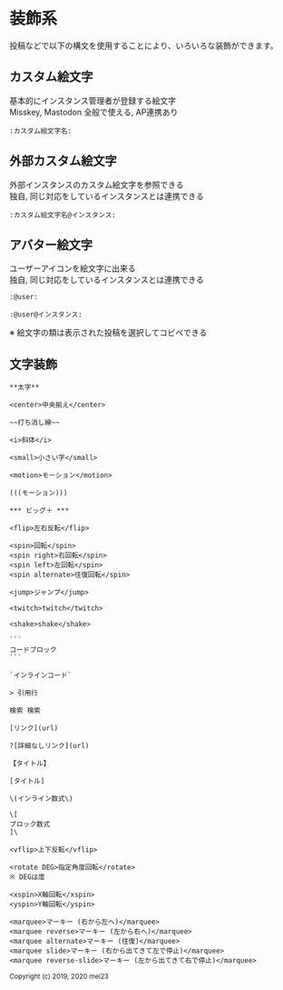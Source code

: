 # 装飾系

投稿などで以下の構文を使用することにより、いろいろな装飾ができます。

## カスタム絵文字
基本的にインスタンス管理者が登録する絵文字  
Misskey, Mastodon 全般で使える, AP連携あり

`:カスタム絵文字名:`

## 外部カスタム絵文字
外部インスタンスのカスタム絵文字を参照できる  
独自, 同じ対応をしているインスタンスとは連携できる

`:カスタム絵文字名@インスタンス:` 

## アバター絵文字
ユーザーアイコンを絵文字に出来る  
独自, 同じ対応をしているインスタンスとは連携できる

`:@user:`

`:@user@インスタンス:`

※ 絵文字の類は表示された投稿を選択してコピペできる

## 文字装飾

`**太字**`

`<center>中央揃え</center>`

`~~打ち消し線~~`

`<i>斜体</i>`

`<small>小さい字</small>`

`<motion>モーション</motion>`  

`(((モーション)))`

`*** ビッグ＋ ***`  

`<flip>左右反転</flip>`

```
<spin>回転</spin>
<spin right>右回転</spin>
<spin left>左回転</spin>
<spin alternate>往復回転</spin>
```

`<jump>ジャンプ</jump>`  

`<twitch>twitch</twitch>`  

`<shake>shake</shake>`  

````
```
コードブロック
```
````

````
`インラインコード`
````

`> 引用行`

`検索 検索`

`[リンク](url)`

`?[詳細なしリンク](url)`

`【タイトル】`

`[タイトル]`

`\(インライン数式\)`

```
\[
ブロック数式
]\
```

```
<vflip>上下反転</vflip>

<rotate DEG>指定角度回転</rotate>
※ DEGは度

<xspin>X軸回転</xspin>
<yspin>Y軸回転</yspin>

<marquee>マーキー (右から左へ)</marquee>
<marquee reverse>マーキー (左から右へ)</marquee>
<marquee alternate>マーキー (往復)</marquee>
<marquee slide>マーキー (右から出てきて左で停止)</marquee>
<marquee reverse-slide>マーキー (左から出てきて右で停止)</marquee>
```

<div class="copyright"><small>Copyright (c) 2019, 2020 mei23</small></div>
